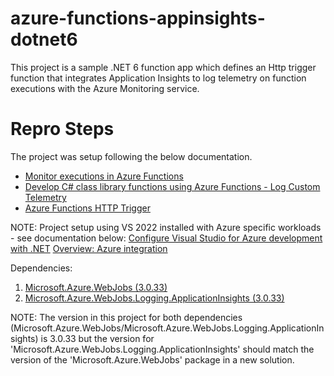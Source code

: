 # azure-functions-appinsights-dotnet6
This project is a sample .NET 6 function app which defines an Http trigger function that integrates Application Insights to log telemetry on function executions with the Azure Monitoring service.

# <h1>Repro Steps</h1>

The project was setup following the below documentation.

<ul>
  <li>
    <a href="https://docs.microsoft.com/en-us/azure/azure-functions/functions-monitoring" target="_blank">Monitor executions in Azure Functions</a>
  </li>
  <li>
    <a href="https://docs.microsoft.com/en-us/azure/azure-functions/functions-dotnet-class-library?tabs=v2%2Ccmd#log-custom-telemetry-in-c-functions" target="_blank">Develop C# class library functions using Azure Functions - Log Custom Telemetry</a>
  </li>
  <li>
    <a href="https://docs.microsoft.com/en-us/azure/azure-functions/functions-bindings-http-webhook-trigger?tabs=in-process%2Cfunctionsv2&pivots=programming-language-csharp" target="_blank">Azure Functions HTTP Trigger</a>
  </li>
</ul>

NOTE: Project setup using VS 2022 installed with Azure specific workloads - see documentation below:
<a href="https://docs.microsoft.com/en-us/dotnet/azure/configure-visual-studio" target="_blank">Configure Visual Studio for Azure development with .NET</a>
<a href="https://docs.microsoft.com/en-us/visualstudio/azure/overview-azure-integration?view=vs-2022" target="_blank">Overview: Azure integration</a>

Dependencies:
<ol>
  <li>
    <a href="https://www.nuget.org/packages/Microsoft.Azure.WebJobs" target="_blank">Microsoft.Azure.WebJobs (3.0.33)</a>
  </li>
  <li>
    <a href="https://www.nuget.org/packages/Microsoft.Azure.WebJobs.Logging.ApplicationInsights" target="_blank">Microsoft.Azure.WebJobs.Logging.ApplicationInsights (3.0.33)</a>
  </li>
</ol>

NOTE: The version in this project for both dependencies (Microsoft.Azure.WebJobs/Microsoft.Azure.WebJobs.Logging.ApplicationInsights) is 3.0.33 but the version for 'Microsoft.Azure.WebJobs.Logging.ApplicationInsights' should match the version of the 'Microsoft.Azure.WebJobs' package in a new solution.
